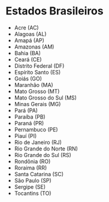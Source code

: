 # Estados Brasileiros

- Acre (AC)
- Alagoas (AL)
- Amapá (AP)
- Amazonas (AM)
- Bahia (BA)
- Ceará (CE)
- Distrito Federal (DF)
- Espírito Santo (ES)
- Goiás (GO)
- Maranhão (MA)
- Mato Grosso (MT)
- Mato Grosso do Sul (MS)
- Minas Gerais (MG)
- Pará (PA)
- Paraíba (PB)
- Paraná (PR)
- Pernambuco (PE)
- Piauí (PI)
- Rio de Janeiro (RJ)
- Rio Grande do Norte (RN)
- Rio Grande do Sul (RS)
- Rondônia (RO)
- Roraima (RR)
- Santa Catarina (SC)
- São Paulo (SP)
- Sergipe (SE)
- Tocantins (TO)